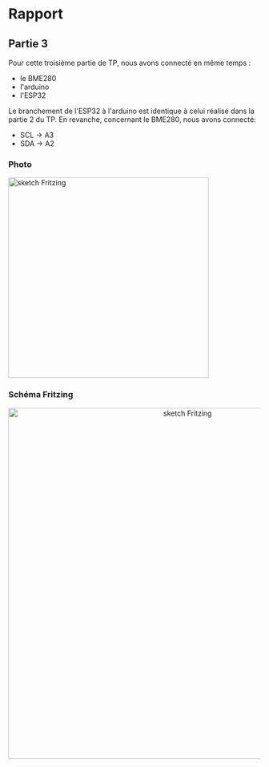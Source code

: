 # Rapport

## Partie 3

Pour cette troisième partie de TP, nous avons connecté en même temps :
- le BME280
- l'arduino
- l'ESP32

Le branchement de l'ESP32 à l'arduino est identique à celui réalisé dans la partie 2 du TP. En revanche, concernant le BME280, nous avons connecté:
- SCL -> A3
- SDA -> A2

### Photo
<p align="left">
  <img src="https://user-images.githubusercontent.com/56651530/69916869-82accc80-1460-11ea-85c1-8f819a25940b.jpeg" width=400px alt="sketch Fritzing"/>
  </p>
  
### Schéma Fritzing
<p align="center">
  <img src="https://user-images.githubusercontent.com/56651530/69917440-6ad84700-1466-11ea-8ded-e6119107a762.jpeg" width=700px alt="sketch Fritzing"/>
  </p>
